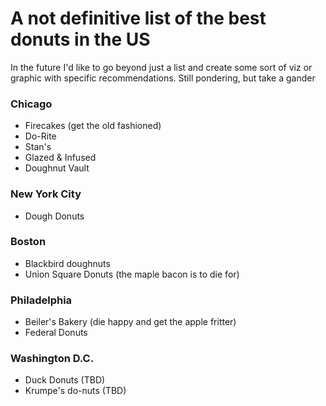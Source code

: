 # A not definitive list of the best donuts in the US
In the future I'd like to go beyond just a list and create some sort of viz or graphic with specific recommendations. Still pondering, but take a gander

### Chicago
- Firecakes (get the old fashioned)
- Do-Rite
- Stan's
- Glazed & Infused
- Doughnut Vault

### New York City
- Dough Donuts

### Boston
- Blackbird doughnuts
- Union Square Donuts (the maple bacon is to die for)

### Philadelphia
- Beiler's Bakery (die happy and get the apple fritter)
- Federal Donuts

### Washington D.C.
- Duck Donuts (TBD)
- Krumpe's do-nuts (TBD)
